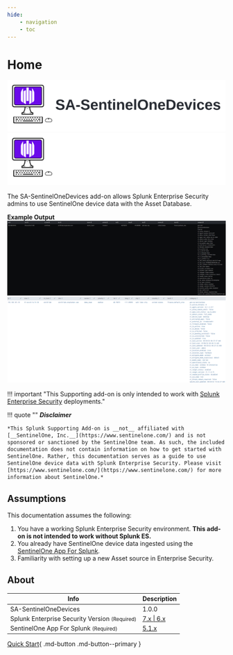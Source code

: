```yaml
---
hide:
    - navigation
    - toc
---
```

# Home

![SA-SentinelOneDevices Logo](/assets/sa-sentinelone-logo-light.svg#only-light)
![SA-SentinelOneDevices Logo](/assets/sa-sentinelone-logo-dark.svg#only-dark)

The SA-SentinelOneDevices add-on allows Splunk Enterprise Security admins to use SentinelOne device data with the Asset Database.

__Example Output__
![SA-SentinelOneDevices Example](/assets/sa-sentinelone-example-dark.png#only-dark)
![SA-SentinelOneDevices Example](/assets/sa-sentinelone-example-light.png#only-light)

!!! important "This Supporting add-on is only intended to work with [Splunk Enterprise Security](https://splunkbase.splunk.com/app/263) deployments."

!!! quote ""
    __*Disclaimer*__

    *This Splunk Supporting Add-on is __not__ affiliated with [__SentinelOne, Inc.__](https://www.sentinelone.com/) and is not sponsored or sanctioned by the SentinelOne team. As such, the included documentation does not contain information on how to get started with SentinelOne. Rather, this documentation serves as a guide to use SentinelOne device data with Splunk Enterprise Security. Please visit [https://www.sentinelone.com/](https://www.sentinelone.com/) for more information about SentinelOne.*

## Assumptions

This documentation assumes the following:

1. You have a working Splunk Enterprise Security environment. __This add-on is not intended to work without Splunk ES.__
2. You already have SentinelOne device data ingested using the [SentinelOne App For Splunk](https://splunkbase.splunk.com/app/5433).
3. Familiarity with setting up a new Asset source in Enterprise Security.

## About

Info | Description
------|----------
SA-SentinelOneDevices | 1.0.0 | [Splunkbase](https://splunkbase.splunk.com/app/6612) \| [GitHub](https://github.com/ZachChristensen28/SA-SentinelOneDevices)
Splunk Enterprise Security Version <small>(Required)</small> | [7.x \| 6.x](https://splunkbase.splunk.com/app/263)
SentinelOne App For Splunk <small>(Required)</small> | [5.1.x](https://splunkbase.splunk.com/app/5433)

[Quick Start](quickstart/prerequisites){ .md-button .md-button--primary }

